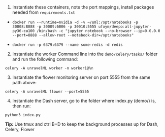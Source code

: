 1. Instantiate these containers, note the port mappings, install packages needed from `requirements.txt`

* `docker run --runtime=nvidia -d -v ~/uml:/opt/notebooks -p 30008:8888 -p 30009:6006 -p 30010:5555 ufoym/deepo:all-jupyter-py36-cu100 /bin/bash -c "jupyter notebook --no-browser --ip=0.0.0.0 --port=8888 --allow-root --notebook-dir=/opt/notebooks"`

* `docker run -p 6379:6379 --name some-redis -d redis`

2. Instantiate the worker 
Command line into the `demo/celery/tasks/` folder and run the following command:

`celery -A unravelML worker -n worker1@%n`

3. Instantiate the flower monitoring server on port 5555 from the same path above:

`celery -A unravelML flower --port=5555`

4. Instantiate the Dash server, go to the folder where index.py (demo/) is, then run:

`python3 index.py`

**Tip:** Use tmux and ctrl B+D to keep the background processes up for Dash, Celery, Flower

